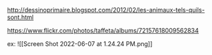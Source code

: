 http://dessinoprimaire.blogspot.com/2012/02/les-animaux-tels-quils-sont.html

https://www.flickr.com/photos/taffeta/albums/72157618009562834

ex: ![[Screen Shot 2022-06-07 at 1.24.24 PM.png]]